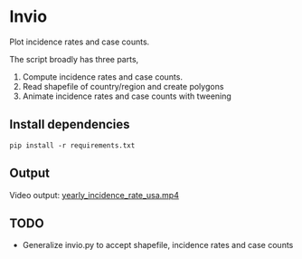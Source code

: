 # Invio

Plot incidence rates and case counts.

The script broadly has three parts,
1. Compute incidence rates and case counts.
2. Read shapefile of country/region and create polygons
3. Animate incidence rates and case counts with tweening

## Install dependencies
```
pip install -r requirements.txt
```

## Output

Video output: [yearly_incidence_rate_usa.mp4](./scripts/yearly_incidence_rate_usa.mp4)

## TODO

* Generalize invio.py to accept shapefile, incidence rates and case counts
